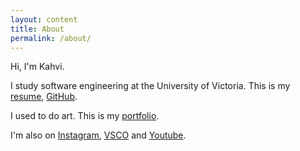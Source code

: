 ```yaml
---
layout: content
title: About
permalink: /about/
---
```

Hi, I'm Kahvi.

I study software engineering at the University of Victoria. This is my [resume](/resume/), [GitHub](https://github.com/iamkahvi).

I used to do art. This is my [portfolio](http://kahvipatel.com/portfolio.html).

I'm also on [Instagram](https://www.instagram.com/iamkahvi), [VSCO](https://www.vsco.com/iamkahvi) and [Youtube](https://www.youtube.com/user/techkid105).
